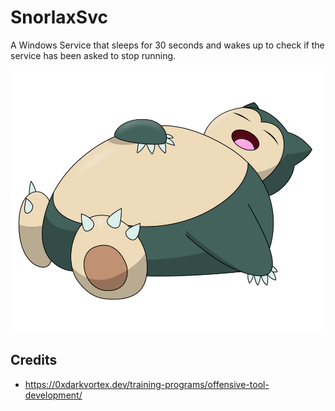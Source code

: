 # SnorlaxSvc
A Windows Service that sleeps for 30 seconds and wakes up to check if the service has been asked to stop running.

![](resources/images/snorlaxlogo.png)

## Credits
* https://0xdarkvortex.dev/training-programs/offensive-tool-development/